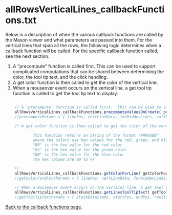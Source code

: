 
# allRowsVerticalLines_callbackFunctions.txt

Below is a description of when the various callback functions are called by the Mason viewer and what parameters are passed into them. For the vertical lines that span all the rows, the following logic determines when a callback function will be called. For the specific callback function called, see the next section.

1. A "precompute" function is called first.  This can be used to support complicated computations that can be shared between determining the color, the tool tip text, and the click handling.
2. A get color function is then called to get the color of the vertical line.
3. When a mouseover event occurs on the vertical line, a get tool tip function is called to get the tool tip text to display.


```javascript

	// A "precompute" function is called first.  This can be used to support complicated computations that can be shared between determining the color, the tool tip text, and the click handling.
	allRowsVerticalLines_callbackFunctions.precomputeValuesOnCreate( precomputeParams )
	//precomputeParams = { linePos, vertLineData, forHiddenLines, callbackDataStorage }

	/* A get color function is then called to get the color of the vertical line.
	
			This function returns an String of the format "#RRGGBB"
			where the colors use hex values for the red, green, and blue for this line.
			"RR" is the hex value for the red color
			"GG" is the hex value for the green color
			"BB" is the hex value for the blue color
			The hex values are 00 to FF
		
	*/
	allRowsVerticalLines_callbackFunctions.getColorForLine( getColorForBlockParams )
	//getColorForBlockParams = { linePos, vertLineData, forHiddenLines, callbackDataStorage }

	// When a mouseover event occurs on the vertical line, a get tool tip function is called to get the tool tip text to display.
	allRowsVerticalLines_callbackFunctions.getLinesToolTipText( getToolTipTextParams )
	//getToolTipTextParams = { blockDataItems, startPos, endPos, rowItem, callbackDataStorage }
```

<a href="../callback_functions.md">Back to the callback functions page</a>.
